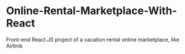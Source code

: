# Online-Rental-Marketplace-With-React
Front-end React.JS project of a vacation rental online marketplace, like Airbnb
